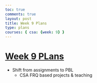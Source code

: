 ```yaml
---
toc: true
comments: true
layout: post
title: Week 9 Plans
type: plans
courses: { csa: {week: 9} }
---
```


# [Week 9 PLans](https://rohinsood.github.io/csa//2023/09/04/Week-3-Plans.html)
- Shift from assignments to PBL
  - CSA FRQ based projects & teaching